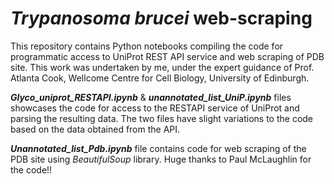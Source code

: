 # _Trypanosoma brucei_ web-scraping
This repository contains Python notebooks compiling the code for programmatic access to UniProt REST API service and web scraping of PDB site. This work was undertaken by me,
under the expert guidance of Prof. Atlanta Cook, Wellcome Centre for Cell Biology, University of Edinburgh.

***Glyco_uniprot_RESTAPI.ipynb*** & ***unannotated_list_UniP.ipynb*** files showcases the code for access to the RESTAPI service of UniProt and parsing the resulting data. The two
files have slight variations to the code based on the data obtained from the API.

***Unannotated_list_Pdb.ipynb*** file contains code for web scraping of the PDB site using _BeautifulSoup_ library. Huge thanks to Paul McLaughlin for the code!!
